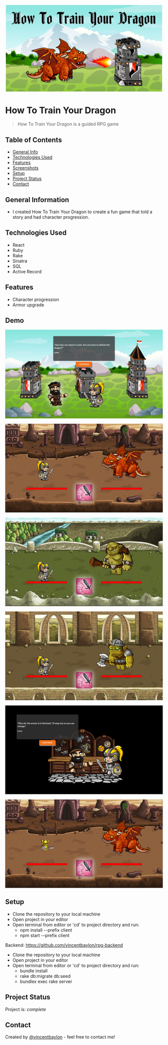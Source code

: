 <p align="center"><img src="src/Images/screenshot1.png" alt="logo" width="500px" margin="auto"></p>

# How To Train Your Dragon

> How To Train Your Dragon is a guided RPG game

## Table of Contents

- [General Info](#general-information)
- [Technologies Used](#technologies-used)
- [Features](#features)
- [Screenshots](#screenshots)
- [Setup](#setup)
- [Project Status](#project-status)
- [Contact](#contact)
<!-- * [License](#license) -->

## General Information

- I created How To Train Your Dragon to create a fun game that told a story and had character progression.
<!-- You don't have to answer all the questions - just the ones relevant to your project. -->

## Technologies Used

- React
- Ruby
- Rake
- Sinatra
- SQL
- Active Record

## Features

- Character progression
- Armor upgrade

## Demo

![Example screenshot](src/Images/screenshot2.png)

![Example screenshot](src/Images/screenshot3.png)

![Example screenshot](src/Images/screenshot4.png)

![Example screenshot](src/Images/screenshot5.png)

![Example screenshot](src/Images/screenshot6.png)

![Example screenshot](src/Images/screenshot7.png)

<!-- If you have screenshots you'd like to share, include them here. -->

## Setup

- Clone the repository to your local machine
- Open project in your editor
- Open terminal from editor or 'cd' to project directory and run:
  - npm install --prefix client
  - npm start --prefix client

Backend: https://github.com/vincentbaylon/rpg-backend

- Clone the repository to your local machine
- Open project in your editor
- Open terminal from editor or 'cd' to project directory and run:
  - bundle install
  - rake db:migrate db:seed
  - bundlex exec rake server

## Project Status

Project is: _complete_

## Contact

Created by [@vincentbaylon](https://www.linkedin.com/in/vincentbaylon) - feel free to contact me!

<!-- Optional -->
<!-- ## License -->
<!-- This project is open source and available under the [... License](). -->

<!-- You don't have to include all sections - just the one's relevant to your project -->
